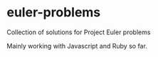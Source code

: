 # euler-problems
Collection of solutions for Project Euler problems

Mainly working with Javascript and Ruby so far.